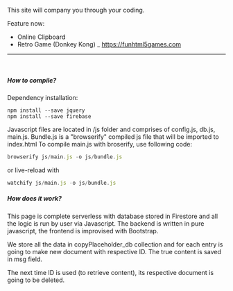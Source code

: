 This site will company you through your coding.

Feature now:
- Online Clipboard
- Retro Game (Donkey Kong) _ https://funhtml5games.com

<hr /> <br />
<h5>How to compile?</h5>

Dependency installation:
```
npm install --save jquery
npm install --save firebase
```

Javascript files are located in /js folder and comprises of config.js, db.js, main.js. Bundle.js is a "browserify" compiled js file that will be imported to index.html
To compile main.js with broserify, use following code:
```javascript
browserify js/main.js -o js/bundle.js
```
or live-reload with
```javascript
watchify js/main.js -o js/bundle.js
```

<h5>How does it work?</h5>

This page is complete serverless with database stored in Firestore and all the logic is run by user via Javascript. The backend is written in pure javascript, the frontend is improvised with Bootstrap.

We store all the data in copyPlaceholder_db collection and for each entry is going to make new document with respective ID. The true content is saved in msg field.

The next time ID is used (to retrieve content), its respective document is going to be deleted.

